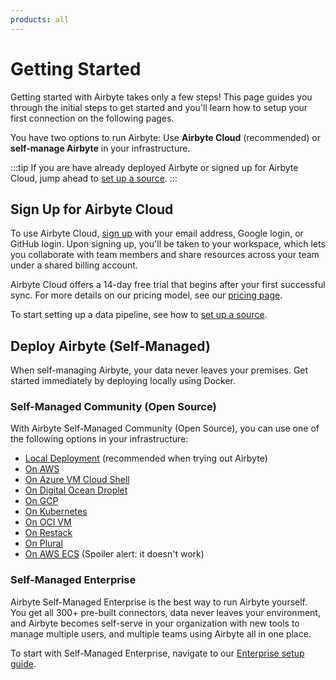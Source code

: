 ```yaml
---
products: all
---
```


# Getting Started

Getting started with Airbyte takes only a few steps! This page guides you through the initial steps to get started and you'll learn how to setup your first connection on the following pages.

You have two options to run Airbyte: Use **Airbyte Cloud** (recommended) or **self-manage Airbyte** in your infrastructure.

:::tip
If you are have already deployed Airbyte or signed up for Airbyte Cloud, jump ahead to [set up a source](./add-a-source.md).
:::

## Sign Up for Airbyte Cloud

To use Airbyte Cloud, [sign up](https://cloud.airbyte.io/signup) with your email address, Google login, or GitHub login. Upon signing up, you'll be taken to your workspace, which lets you collaborate with team members and share resources across your team under a shared billing account.

Airbyte Cloud offers a 14-day free trial that begins after your first successful sync. For more details on our pricing model, see our [pricing page](https://www.airbyte.com/pricing).

To start setting up a data pipeline, see how to [set up a source](./add-a-source.md).


## Deploy Airbyte (Self-Managed)

When self-managing Airbyte, your data never leaves your premises. Get started immediately by deploying locally using Docker.

### Self-Managed Community (Open Source)

With Airbyte Self-Managed Community (Open Source), you can use one of the following options in your infrastructure:

- [Local Deployment](/deploying-airbyte/local-deployment.md) (recommended when trying out Airbyte)
- [On AWS](/deploying-airbyte/on-aws-ec2.md)
- [On Azure VM Cloud Shell](/deploying-airbyte/on-azure-vm-cloud-shell.md)
- [On Digital Ocean Droplet](/deploying-airbyte/on-digitalocean-droplet.md)
- [On GCP](/deploying-airbyte/on-gcp-compute-engine.md)
- [On Kubernetes](/deploying-airbyte/on-kubernetes-via-helm.md)
- [On OCI VM](/deploying-airbyte/on-oci-vm.md)
- [On Restack](/deploying-airbyte/on-restack.md)
- [On Plural](/deploying-airbyte/on-plural.md)
- [On AWS ECS](/deploying-airbyte/on-aws-ecs.md) (Spoiler alert: it doesn't work)

### Self-Managed Enterprise
Airbyte Self-Managed Enterprise is the best way to run Airbyte yourself. You get all 300+ pre-built connectors, data never leaves your environment, and Airbyte becomes self-serve in your organization with new tools to manage multiple users, and multiple teams using Airbyte all in one place.

To start with Self-Managed Enterprise, navigate to our [Enterprise setup guide](/enterprise-setup/README.md).
